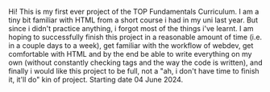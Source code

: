 Hi! 
This is my first ever project of the TOP Fundamentals Curriculum.
I am a tiny bit familiar with HTML from a short course i had in my uni last year. But since i didn't practice anything, i forgot most of the things i've learnt.
I am hoping to successfully finish this project in a reasonable amount of time (i.e. in a couple days to a week), get familiar with the workflow of webdev, get comfortable with HTML and by the end be able to write everything on my own (without constantly checking tags and the way the code is written), and finally i would like this project to be full, not a "ah, i don't have time to finish it, it'll do" kin of project.
Starting date 04 June 2024. 